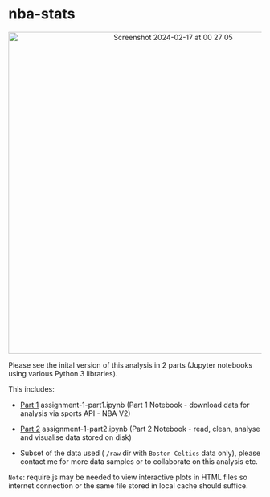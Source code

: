 # nba-stats

<p align="center">
  <img width="640" alt="Screenshot 2024-02-17 at 00 27 05" src="https://github.com/conorheffron/nba-stats/assets/8218626/780e68f8-42ed-4392-a8b0-785236ceda5e">
</p>

Please see the inital version of this analysis in 2 parts (Jupyter notebooks using various Python 3 libraries).

This includes:

- [Part 1](https://cph39.github.io/nba-stats/assignment-1-part1.html) assignment-1-part1.ipynb (Part 1 Notebook - download data for analysis via sports API - NBA V2)

- [Part 2](https://cph39.github.io/nba-stats/assignment-1-part2.html) assignment-1-part2.ipynb (Part 2 Notebook - read, clean, analyse and visualise data stored on disk)

- Subset of the data used ( `/raw` dir with `Boston Celtics` data only), please contact me for more data samples or to collaborate on this analysis etc.

`Note`: require.js may be needed to view interactive plots in HTML files so internet connection or the same file stored in local cache should suffice.
